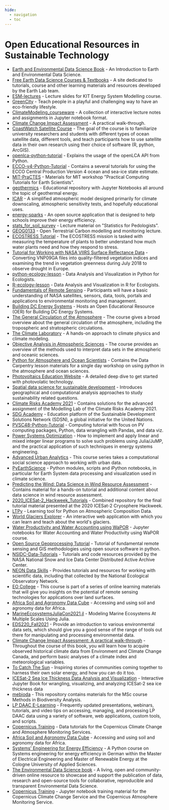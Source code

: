 ```yaml
---
hide:
  - navigation
  - toc
---
```


<!--lint ignore awesome-toc awesome-contributing awesome-badge -->
# Open Educational Resources in Sustainable Technology

- [Earth and Environmental Data Science Book](https://github.com/earth-env-data-science/earth-env-data-science-book) - An Introduction to Earth and Environmental Data Science.
- [Free Earth Data Science Courses & Textbooks](https://github.com/earthlab/earthlab.github.io) - A site dedicated to tutorials, course and other learning materials and resources developed by the Earth Lab team.
- [ESM-lectures](https://github.com/nworbmot/esm-lectures) - Lecture slides for KIT Energy System Modelling course.
- [GreenCity](https://github.com/ita-social-projects/GreenCity) - Teach people in a playful and challenging way to have an eco-friendly lifestyle.
- [ClimateModeling_courseware](https://github.com/brian-rose/ClimateModeling_courseware) - A collection of interactive lecture notes and assignments in Jupyter notebook format.
- [Climate Change Impact Assessment](https://claut.gitlab.io/man_ccia/) - A practical walk-through.
- [CoastWatch Satellite Course](https://coastwatch.gitbook.io/satellite-course/) - The goal of the course is to familiarize university researchers and students with different types of ocean satellite data, different tools, and teach participants how to use satellite data in their own research using their choice of software (R, python, ArcGIS).
- [openlca-python-tutorial](https://github.com/GreenDelta/openlca-python-tutorial) - Explains the usage of the openLCA API from Python.
- [ECCO-v4-Python-Tutorial](https://github.com/ECCO-GROUP/ECCO-v4-Python-Tutorial) - Contains a several tutorials for using the ECCO Central Production Version 4 ocean and sea-ice state estimate.
- [MIT-PraCTES](https://github.com/PraCTES/MIT-PraCTES) - Materials for MIT workshop "Practical Computing Tutorials for Earth Scientists".
- [geothermics](https://github.com/Japhiolite/geothermics) - Educational repository with Jupyter Notebooks all around the topic of geothermal energy.
- [ICAR](https://github.com/NCAR/icar) - A simplified atmospheric model designed primarily for climate downscaling, atmospheric sensitivity tests, and hopefully educational uses.
- [energy-sparks](https://github.com/Energy-Sparks/energy-sparks) - An open source application that is designed to help schools improve their energy efficiency.
- [stats_for_soil_survey](https://ncss-tech.github.io/stats_for_soil_survey/) - Lecture material on "Statistics for Pedologists".
- [GEOG0133](https://github.com/profLewis/GEOG0133) -  Open Terrestrial Carbon modelling and monitoring lecture.
- [ECOSTRESS Tutorial](https://git.earthdata.nasa.gov/projects/LPDUR/repos/tutorial-ecostress) - The ECOSTRESS mission is tasked with measuring the temperature of plants to better understand how much water plants need and how they respond to stress.
- [Tutorial for Working with NASA VIIRS Surface Reflectance Data](https://git.earthdata.nasa.gov/projects/LPDUR/repos/nasa_viirs_surfacereflectance/) - Converting VNP09GA files into quality-filtered vegetation indices and examining the trend in vegetation greenness during July 2018 to observe drought in Europe.
- [python-ecology-lesson](https://github.com/datacarpentry/python-ecology-lesson) - Data Analysis and Visualization in Python for Ecologists.
- [R-ecology-lesson](https://github.com/datacarpentry/R-ecology-lesson) - Data Analysis and Visualization in R for Ecologists.
- [Fundamentals of Remote Sensing](https://appliedsciences.nasa.gov/join-mission/training/english/fundamentals-remote-sensing) - Participants will have a basic understanding of NASA satellites, sensors, data, tools, portals and applications to environmental monitoring and management.
- [Building DC Energy Systems](https://learn.libre.solar/) - Hosts an Open Educational Resource (OER) for Building DC Energy Systems.
- [The General Circulation of the Atmosphere](https://nordicesmhub.github.io/GEO4962/) - The course gives a broad overview about the general circulation of the atmosphere, including the tropospheric and stratospheric circulations. 
- [The Climate Laboratory](https://github.com/brian-rose/ClimateLaboratoryBook) - A hands-on approach to climate physics and climate modeling.
- [Objective Analysis in Atmospheric Sciences](https://github.com/eabarnes1010/ats655-coursematerial) - The course provides an overview of the methods used to interpret data sets in the atmospheric and oceanic sciences.
- [Python for Atmosphere and Ocean Scientists](https://github.com/carpentrieslab/python-aos-lesson) - Contains the Data Carpentry lesson materials for a single day workshop on using python in the atmosphere and ocean sciences.
- [Photovoltaics Education Website](https://www.pveducation.org/) - A detailed deep dive to get started with photovolatic technology.
- [Spatial data science for sustainable development](https://sustainability-gis.readthedocs.io/en/latest/) - Introduces geographical and computational analysis approaches to study sustainability related questions.  
- [Climate Risks Academy 2021](https://github.com/danielhuppmann/climate-risks-academy-2021) - Contains solutions for the advanced assignment of the Modelling Lab of the Climate Risks Academy 2021.
- [SDG Academy](https://sdgacademy.org/courses/) - Education platform of the Sustainable Development Solutions Network (SDSN), a global initiative for the United Nations.
- [PVSC48-Python-Tutorial](https://github.com/PVSC-Python-Tutorials/PVSC48-Python-Tutorial) - Computing tutorial with focus on PV computing packages, Python, data wrangling with Pandas, and data viz.
- [Power Systems Optimization](https://github.com/east-winds/power-systems-optimization) - How to implement and apply linear and mixed integer linear programs to solve such problems using Julia/JuMP, and the practical application of such techniques in energy systems engineering.
- [Advanced Urban Analytics](https://github.com/gboeing/ppd599) - This course series takes a computational social science approach to working with urban data.
- [PyEarthScience](https://github.com/KMFleischer/PyEarthScience) - Python modules, scripts and iPython notebooks, in particular for Earth System data processing and visualization used in climate science.
- [Predicting the Wind: Data Science in Wind Resource Assessment](https://github.com/flrs/predicting_the_wind) - Contains material for a hands-on tutorial and additional content about data science in wind resource assessment.
- [2020_ICESat-2_Hackweek_Tutorials](https://github.com/ICESAT-2HackWeek/2020_ICESat-2_Hackweek_Tutorials) - Combined repository for the final tutorial material presented at the 2020 ICESat-2 Cryosphere Hackweek. 
- [LTPy](https://gitlab.eumetsat.int/eumetlab/atmosphere/atmosphere) - Learning tool for Python on Atmospheric Composition Data.
- [World Glaciers Explorer](https://github.com/OGGM/world-glacier-explorer) - An interactive web application with which you can learn and teach about the world's glaciers.
- [Water Productivity and Water Accounting using WaPOR](https://github.com/wateraccounting/WAPOROCW) - Jupyter notebooks for Water Accounting and Water Productivity using WaPOR course.
- [Open Source Geoprocessing Tutorial](https://github.com/patrickcgray/open-geo-tutorial) - Tutorial of fundamental remote sensing and GIS methodologies using open source software in python.
- [NSIDC-Data-Tutorials](https://github.com/nsidc/NSIDC-Data-Tutorials) - Tutorials and code resources provided by the NASA National Snow and Ice Data Center Distributed Active Archive Center.
- [NEON Data Skills](https://www.neonscience.org/resources/learning-hub/tutorials) - Provides tutorials and resources for working with scientific data, including that collected by the National Ecological Observatory Network.
- [EO College](https://eo-college.org/) - This course is part of a series of online learning materials that will give you insights on the potential of remote sensing technologies for applications over land surfaces.
- [Africa Soil and Agronomy Data Cube](https://gitlab.com/openlandmap/africa-soil-and-agronomy-data-cube) - Accessing and using soil and agronomy data for Africa.
- [MarineEcosystemsJuliaCon2021.jl](https://github.com/JuliaOcean/MarineEcosystemsJuliaCon2021.jl) - Modeling Marine Ecosystems At Multiple Scales Using Julia.
- [EDS220_Fall2021](https://github.com/samanthastevenson/EDS220_Fall2021) - Provide an introduction to various environmental data sets, which should give you a good sense of the range of tools out there for manipulating and processing environmental data.
- [Climate Change Impact Assessment: A practical walk-through](https://claut.gitlab.io/man_ccia/) - Throughout the course of this book, you will learn how to acquire observed historical climate data from Environment and Climate Change Canada, and perform basic analyses of a climate index and meteorological variables.
- [To Catch The Sun](https://tocatchthesun.com/) - Inspiring stories of communities coming together to harness their own solar energy, and how you can do it too.
- [ICESat-2 Sea Ice Thickness Data Analysis and Visualization](https://github.com/nicolejkeeney/icesat2-book) - Interactive Jupyter Book for wrangling, visualizing, and analyzing ICESat-2 sea ice thickness data
- [mebioda](https://github.com/naturalis/mebioda) - This repository contains materials for the MSc course Methods in Biodiversity Analysis.
- [LP DAAC E-Learning](https://lpdaac.usgs.gov/resources/e-learning/) - Frequently updated presentations, webinars, tutorials, and video tips on accessing, managing, and processing LP DAAC data using a variety of software, web applications, custom tools, and scripts.
- [Copernicus Training](https://github.com/ecmwf-projects/copernicus-training) - Data tutorials for the Copernicus Climate Change and Atmosphere Monitoring Services.
- [Africa Soil and Agronomy Data Cube](https://gitlab.com/openlandmap/africa-soil-and-agronomy-data-cube) - Accessing and using soil and agronomy data for Africa.
- [Systems' Engineering for Energy Efficiency](http://jfmay.gitlab.io/systemtechnik-fuer-energieeffizienz/) - A Python course on Systems engineering for energy efficiency in German within the Master of Electrical Engineering and Master of Renewable Energy at the Cologne University of Applied Sciences.
- [The Environmental Data Science book](https://github.com/alan-turing-institute/environmental-ds-book) - A living, open and community-driven online resource to showcase and support the publication of data, research and open-source tools for collaborative, reproducible and transparent Environmental Data Science.
- [Copernicus Training](https://github.com/ecmwf-projects/copernicus-training) - Jupyter notebook training material for the Copernicus Climate Change Service and the Copernicus Atmosphere Monitoring Service.

